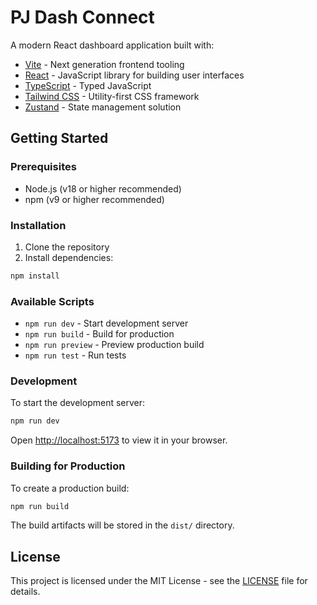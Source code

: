 # PJ Dash Connect

A modern React dashboard application built with:

- [Vite](https://vitejs.dev/) - Next generation frontend tooling
- [React](https://reactjs.org/) - JavaScript library for building user interfaces
- [TypeScript](https://www.typescriptlang.org/) - Typed JavaScript
- [Tailwind CSS](https://tailwindcss.com/) - Utility-first CSS framework
- [Zustand](https://github.com/pmndrs/zustand) - State management solution

## Getting Started

### Prerequisites
- Node.js (v18 or higher recommended)
- npm (v9 or higher recommended)

### Installation
1. Clone the repository
2. Install dependencies:
```bash
npm install
```

### Available Scripts

- `npm run dev` - Start development server
- `npm run build` - Build for production
- `npm run preview` - Preview production build
- `npm run test` - Run tests

### Development
To start the development server:
```bash
npm run dev
```
Open [http://localhost:5173](http://localhost:5173) to view it in your browser.

### Building for Production
To create a production build:
```bash
npm run build
```
The build artifacts will be stored in the `dist/` directory.

## License
This project is licensed under the MIT License - see the [LICENSE](LICENSE) file for details.
